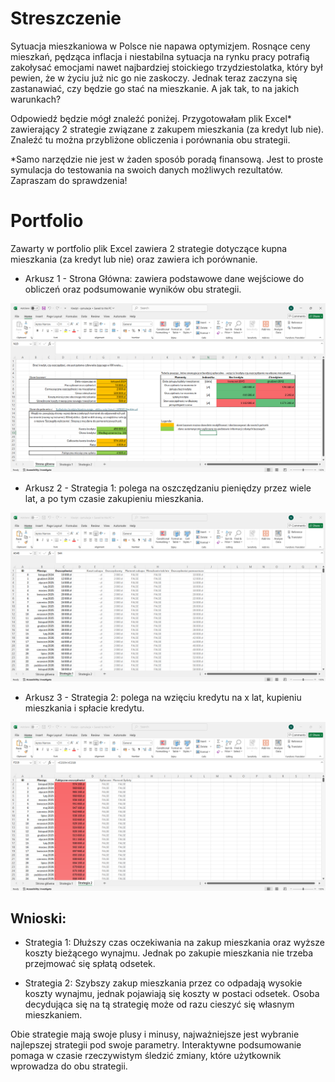 # Streszczenie

Sytuacja mieszkaniowa w Polsce nie napawa optymizjem. Rosnące ceny mieszkań, pędząca inflacja i niestabilna sytuacja na rynku pracy potrafią zakołysać emocjami nawet najbardziej stoickiego trzydziestolatka, który był pewien, że w życiu już nic go nie zaskoczy. Jednak teraz zaczyna się zastanawiać, czy będzie go stać na mieszkanie. A jak tak, to na jakich warunkach? 

Odpowiedź będzie mógł znaleźć poniżej. Przygotowałam plik Excel* zawierający 2 strategie związane z zakupem mieszkania (za kredyt lub nie). Znaleźć tu można przybliżone obliczenia i porównania obu strategii. 

*Samo narzędzie nie jest w żaden sposób poradą finansową. Jest to proste symulacja do testowania na swoich danych możliwych rezultatów. Zapraszam do sprawdzenia!

# Portfolio
Zawarty w portfolio plik Excel zawiera 2 strategie dotyczące kupna mieszkania (za kredyt lub nie) oraz zawiera ich porównanie.

- Arkusz 1 - Strona Główna: zawiera podstawowe dane wejściowe do obliczeń oraz podsumowanie wyników obu strategii.

![Arkusz 1 - Strona Główna](images/excel1.png)

- Arkusz 2 - Strategia 1: polega na oszczędzaniu pieniędzy przez wiele lat, a po tym czasie zakupieniu mieszkania.

![Arkusz 2 - Strategia 1](images/excel2.png)

- Arkusz 3 - Strategia 2: polega na wzięciu kredytu na x lat, kupieniu mieszkania i spłacie kredytu.

![Arkusz 3 - Strategia 2](images/excel3.png)

## Wnioski:

- Strategia 1: Dłuższy czas oczekiwania na zakup mieszkania oraz wyższe koszty bieżącego wynajmu. Jednak po zakupie mieszkania nie trzeba przejmować się spłatą odsetek.

- Strategia 2: Szybszy zakup mieszkania przez co odpadają wysokie koszty wynajmu, jednak pojawiają się koszty w postaci odsetek. Osoba decydująca się na tą strategię może od razu cieszyć się własnym mieszkaniem.

Obie strategie mają swoje plusy i minusy, najważniejsze jest wybranie najlepszej strategii pod swoje parametry. Interaktywne podsumowanie pomaga w czasie rzeczywistym śledzić zmiany, które użytkownik wprowadza do obu strategii.
